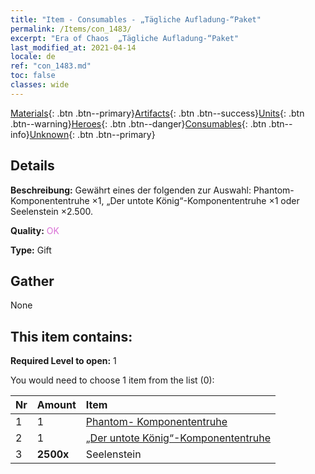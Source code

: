 ```yaml
---
title: "Item - Consumables - „Tägliche Aufladung-“Paket"
permalink: /Items/con_1483/
excerpt: "Era of Chaos  „Tägliche Aufladung-“Paket"
last_modified_at: 2021-04-14
locale: de
ref: "con_1483.md"
toc: false
classes: wide
---
```

 [Materials](/de/Items/){: .btn .btn--primary}[Artifacts](/de/Items/Artifacts/){: .btn .btn--success}[Units](/de/Items/Units/){: .btn .btn--warning}[Heroes](/de/Items/Heroes/){: .btn .btn--danger}[Consumables](/de/Items/Consumables/){: .btn .btn--info}[Unknown](/de/Items/Unknown/){: .btn .btn--primary}

## Details
 **Beschreibung:** Gewährt eines der folgenden zur Auswahl: Phantom-Komponententruhe ×1, „Der untote König“-Komponententruhe ×1 oder Seelenstein ×2.500.

 **Quality:** <span style="color: #DA70D6">OK</span>

 **Type:** Gift

## Gather

  None

## This item contains:

 **Required Level to open:** 1

 You would need to choose 1 item from the list (0):

  | Nr | Amount |     Item    |
  |:---|:-------|:------------|
  | 1 | 1 | [Phantom- Komponententruhe](/de/Items/con_1339/) | 
  | 2 | 1 | [„Der untote König“-Komponententruhe](/de/Items/con_1340/) | 
  | 3 |  **2500x** | Seelenstein  |  | 

